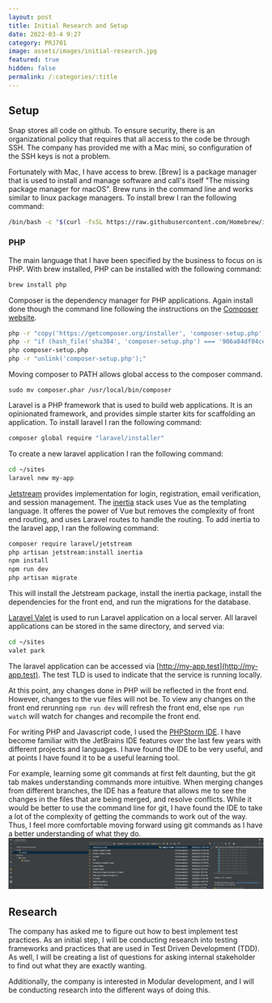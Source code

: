 ```yaml
---
layout: post
title: Initial Research and Setup
date: 2022-03-4 9:27 
category: PRJ701
image: assets/images/initial-research.jpg
featured: true
hidden: false
permalink: /:categories/:title
---
```


## Setup

Snap stores all code on github. To ensure security, there is an organizational policy that requires that all access to
the code be through SSH. The company has provided me with a Mac mini, so configuration of the SSH keys is not a problem.

Fortunately with Mac, I have access to brew. [Brew] is a package manager that is used to install and manage software and
call's itself
"The missing package manager for macOS". Brew runs in the command line and works similar to linux package managers. To
install brew I ran the following command:

```bash
/bin/bash -c "$(curl -fsSL https://raw.githubusercontent.com/Homebrew/install/HEAD/install.sh)"
```

### PHP

The main language that I have been specified by the business to focus on is PHP. With brew installed, PHP can be
installed with the following command:

```bash
brew install php
```

Composer is the dependency manager for PHP applications. Again install done though the command line following the
instructions on the [Composer website](https://getcomposer.org/download/).

```bash
php -r "copy('https://getcomposer.org/installer', 'composer-setup.php');"
php -r "if (hash_file('sha384', 'composer-setup.php') === '906a84df04cea2aa72f40b5f787e49f22d4c2f19492ac310e8cba5b96ac8b64115ac402c8cd292b8a03482574915d1a8') { echo 'Installer verified'; } else { echo 'Installer corrupt'; unlink('composer-setup.php'); } echo PHP_EOL;"
php composer-setup.php
php -r "unlink('composer-setup.php');"
```

Moving composer to PATH allows global access to the composer command.

```
sudo mv composer.phar /usr/local/bin/composer
```

Laravel is a PHP framework that is used to build web applications. It is an opinionated framework, and provides simple
starter kits for scaffolding an application. To install laravel I ran the following command:

```bash
composer global require "laravel/installer"
```

To create a new laravel application I ran the following command:

```bash
cd ~/sites
laravel new my-app
```

[Jetstream](https://jetstream.laravel.com/2.x/introduction.html) provides implementation for login, registration, email
verification, and session management. The [inertia](https://inertiajs.com/) stack uses Vue as the templating language.
It offeres the power of Vue but removes the complexity of front end routing, and uses Laravel routes to handle the
routing. To add inertia to the laravel app, I ran the following command:

```bash
composer require laravel/jetstream
php artisan jetstream:install inertia
npm install
npm run dev
php artisan migrate
```

This will install the Jetstream package, install the inertia package, install the dependencies for the front end, and
run the migrations for the database.

[Laravel Valet](https://laravel.com/docs/9.x/valet) is used to run Laravel application on a local server. All laravel
applications can be stored in the same directory, and served via:

```bash
cd ~/sites
valet park
```

The laravel application can be accessed via [http://my-app.test](http://my-app.test). The test TLD is used to indicate
that the service is running locally.

At this point, any changes done in PHP will be reflected in the front end. However, changes to the vue files will not
be. To view any changes on the front end rerunning ```npm run dev``` will refresh the front end,
else ```npm run watch``` will watch for changes and recompile the front end.

For writing PHP and Javascript code, I used the [PHPStorm IDE](https://www.jetbrains.com/phpstorm/). I have become
familiar with the JetBrains IDE features over the last few years with different projects and languages. I have found the
IDE to be very useful, and at points I have found it to be a useful learning tool.

For example, learning some git commands at first felt daunting, but the git tab makes understanding commands more
intuitive. When merging changes from different branches, the IDE has a feature that allows me to see the changes in the
files that are being merged, and resolve conflicts. While it would be better to use the command line for git, I have
found the IDE to take a lot of the complexity of getting the commands to work out of the way. Thus, I feel more
comfortable moving forward using git commands as I have a better understanding of what they do.
![git-phpstorm](/assets/images/git-phpstorm.png)

## Research

The company has asked me to figure out how to best implement test practices. As an initial step, I will be conducting
research into testing frameworks and practices that are used in Test Driven Development (TDD). As well, I will be
creating a list of questions for asking internal stakeholder to find out what they are exactly wanting.

Additionally, the company is interested in Modular development, and I will be conducting research into the different ways
of doing this.